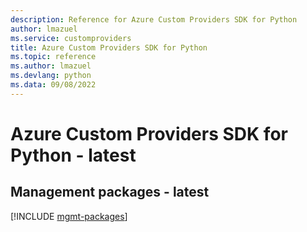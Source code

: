 ```yaml
---
description: Reference for Azure Custom Providers SDK for Python
author: lmazuel
ms.service: customproviders
title: Azure Custom Providers SDK for Python
ms.topic: reference
ms.author: lmazuel
ms.devlang: python
ms.data: 09/08/2022
---
```

# Azure Custom Providers SDK for Python - latest

## Management packages - latest
[!INCLUDE [mgmt-packages](custom-providers-mgmt-index.md)]